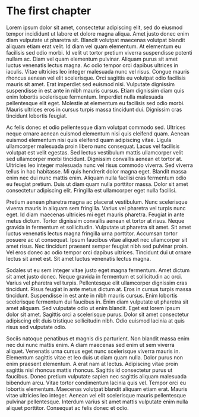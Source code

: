 # The first chapter

Lorem ipsum dolor sit amet, consectetur adipiscing elit, sed do eiusmod
tempor incididunt ut labore et dolore magna aliqua. Amet justo donec enim
diam vulputate ut pharetra sit. Blandit volutpat maecenas volutpat blandit
aliquam etiam erat velit. Id diam vel quam elementum. At elementum eu
facilisis sed odio morbi. Id velit ut tortor pretium viverra suspendisse
potenti nullam ac. Diam vel quam elementum pulvinar. Aliquam purus sit
amet luctus venenatis lectus magna. Ac odio tempor orci dapibus ultrices
in iaculis. Vitae ultricies leo integer malesuada nunc vel risus. Congue
mauris rhoncus aenean vel elit scelerisque. Orci sagittis eu volutpat odio
facilisis mauris sit amet. Erat imperdiet sed euismod nisi. Vulputate
dignissim suspendisse in est ante in nibh mauris cursus. Etiam dignissim
diam quis enim lobortis scelerisque fermentum. Imperdiet nulla malesuada
pellentesque elit eget. Molestie at elementum eu facilisis sed odio morbi.
Mauris ultrices eros in cursus turpis massa tincidunt dui. Dignissim cras
tincidunt lobortis feugiat.

Ac felis donec et odio pellentesque diam volutpat commodo sed. Ultrices
neque ornare aenean euismod elementum nisi quis eleifend quam. Aenean
euismod elementum nisi quis eleifend quam adipiscing vitae. Ligula
ullamcorper malesuada proin libero nunc consequat. Lacus vel facilisis
volutpat est velit egestas. Sed lectus vestibulum mattis ullamcorper velit
sed ullamcorper morbi tincidunt. Dignissim convallis aenean et tortor at.
Ultricies leo integer malesuada nunc vel risus commodo viverra. Sed
viverra tellus in hac habitasse. Mi quis hendrerit dolor magna eget.
Blandit massa enim nec dui nunc mattis enim. Aliquam nulla facilisi cras
fermentum odio eu feugiat pretium. Duis ut diam quam nulla porttitor
massa. Dolor sit amet consectetur adipiscing elit. Fringilla est
ullamcorper eget nulla facilisi.

Pretium aenean pharetra magna ac placerat vestibulum. Nunc scelerisque
viverra mauris in aliquam sem fringilla. Varius vel pharetra vel turpis
nunc eget. Id diam maecenas ultricies mi eget mauris pharetra. Feugiat in
ante metus dictum. Tortor dignissim convallis aenean et tortor at risus.
Neque gravida in fermentum et sollicitudin. Vulputate ut pharetra sit
amet. Sit amet luctus venenatis lectus magna fringilla urna porttitor.
Accumsan tortor posuere ac ut consequat. Ipsum faucibus vitae aliquet nec
ullamcorper sit amet risus. Nec tincidunt praesent semper feugiat nibh sed
pulvinar proin. Vel eros donec ac odio tempor orci dapibus ultrices.
Tincidunt dui ut ornare lectus sit amet est. Sit amet luctus venenatis
lectus magna.

Sodales ut eu sem integer vitae justo eget magna fermentum. Amet dictum
sit amet justo donec. Neque gravida in fermentum et sollicitudin ac orci.
Varius vel pharetra vel turpis. Pellentesque elit ullamcorper dignissim
cras tincidunt. Risus feugiat in ante metus dictum at. Eros in cursus
turpis massa tincidunt. Suspendisse in est ante in nibh mauris cursus.
Enim lobortis scelerisque fermentum dui faucibus in. Enim diam vulputate
ut pharetra sit amet aliquam. Sed vulputate odio ut enim blandit. Eget est
lorem ipsum dolor sit amet. Sagittis orci a scelerisque purus. Dolor sit
amet consectetur adipiscing elit duis tristique sollicitudin nibh. Odio
euismod lacinia at quis risus sed vulputate odio.

Sociis natoque penatibus et magnis dis parturient. Non blandit massa enim
nec dui nunc mattis enim. A diam maecenas sed enim ut sem viverra aliquet.
Venenatis urna cursus eget nunc scelerisque viverra mauris in. Elementum
sagittis vitae et leo duis ut diam quam nulla. Dolor purus non enim
praesent elementum. A erat nam at lectus. Adipiscing vitae proin sagittis
nisl rhoncus mattis rhoncus. Sagittis id consectetur purus ut faucibus.
Donec pretium vulputate sapien nec sagittis aliquam malesuada bibendum
arcu. Vitae tortor condimentum lacinia quis vel. Tempor orci eu lobortis
elementum. Maecenas volutpat blandit aliquam etiam erat. Mauris vitae
ultricies leo integer. Aenean vel elit scelerisque mauris pellentesque
pulvinar pellentesque. Interdum varius sit amet mattis vulputate enim
nulla aliquet porttitor. Consequat ac felis donec et odio.

